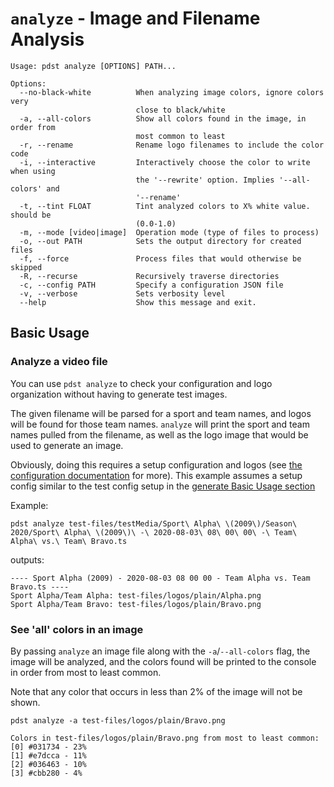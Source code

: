 # `analyze` - Image and Filename Analysis

```
Usage: pdst analyze [OPTIONS] PATH...

Options:
  --no-black-white          When analyzing image colors, ignore colors very
                            close to black/white
  -a, --all-colors          Show all colors found in the image, in order from
                            most common to least
  -r, --rename              Rename logo filenames to include the color code
  -i, --interactive         Interactively choose the color to write when using
                            the '--rewrite' option. Implies '--all-colors' and
                            '--rename'
  -t, --tint FLOAT          Tint analyzed colors to X% white value. should be
                            (0.0-1.0)
  -m, --mode [video|image]  Operation mode (type of files to process)
  -o, --out PATH            Sets the output directory for created files
  -f, --force               Process files that would otherwise be skipped
  -R, --recurse             Recursively traverse directories
  -c, --config PATH         Specify a configuration JSON file
  -v, --verbose             Sets verbosity level
  --help                    Show this message and exit.
```

## Basic Usage

### Analyze a video file

You can use `pdst analyze` to check your configuration and logo organization without having to 
generate test images.

The given filename will be parsed for a sport and team names, and logos will be found for those 
team names. `analyze` will print the sport and team names pulled from the filename, as well as 
the logo image that would be used to generate an image.

Obviously, doing this requires a setup configuration and logos (see [the configuration 
documentation](readme.md) for more). This example assumes a setup config similar to the 
test config setup in the [generate Basic Usage section](generate.md#basic-usage)

Example:
```
pdst analyze test-files/testMedia/Sport\ Alpha\ \(2009\)/Season\ 2020/Sport\ Alpha\ \(2009\)\ -\ 2020-08-03\ 08\ 00\ 00\ -\ Team\ Alpha\ vs.\ Team\ Bravo.ts
```
outputs:
```
---- Sport Alpha (2009) - 2020-08-03 08 00 00 - Team Alpha vs. Team Bravo.ts ----
Sport Alpha/Team Alpha: test-files/logos/plain/Alpha.png
Sport Alpha/Team Bravo: test-files/logos/plain/Bravo.png
```

### See 'all' colors in an image

By passing `analyze` an image file along with the `-a`/`--all-colors` flag, the image will be 
analyzed, and the colors found will be printed to the console in order from most to least common.

Note that any color that occurs in less than 2% of the image will not be shown.

```
pdst analyze -a test-files/logos/plain/Bravo.png
```
```
Colors in test-files/logos/plain/Bravo.png from most to least common:
[0] #031734 - 23%
[1] #e7dcca - 11%
[2] #036463 - 10%
[3] #cbb280 - 4%
```